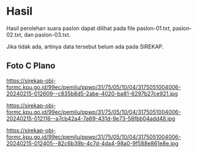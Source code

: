 # Hasil

Hasil perolehan suara paslon dapat dilihat pada file paslon-01.txt, paslon-02.txt, dan paslon-03.txt.

Jika tidak ada, artinya data tersebut belum ada pada SIREKAP.

## Foto C Plano

https://sirekap-obj-formc.kpu.go.id/99ec/pemilu/ppwp/31/75/05/10/04/3175051004006-20240215-012609--c835b8d5-2abe-4020-ba81-6297b27ce921.jpg

https://sirekap-obj-formc.kpu.go.id/99ec/pemilu/ppwp/31/75/05/10/04/3175051004006-20240215-012116--a7cb42a4-7a69-431d-9e73-58fbb04add48.jpg

https://sirekap-obj-formc.kpu.go.id/99ec/pemilu/ppwp/31/75/05/10/04/3175051004006-20240215-012405--82c6b39b-4c7d-4da4-98a0-9f588e861e8e.jpg
